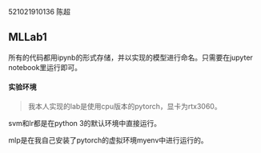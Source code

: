 521021910136 陈超 

## MLLab1

所有的代码都用ipynb的形式存储，并以实现的模型进行命名。只需要在jupyter notebook里运行即可。

#### 实验环境

> 我本人实现的lab是使用cpu版本的pytorch，显卡为rtx3060。

svm和lr都是在python 3的默认环境中直接运行。

mlp是在我自己安装了pytorch的虚拟环境myenv中进行运行的。

